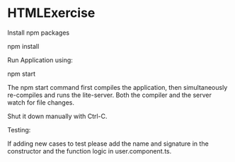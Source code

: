 # HTMLExercise

Install npm packages

npm install

Run Application using:

npm start


The npm start command first compiles the application, then simultaneously re-compiles and runs the lite-server. Both the compiler and the server watch for file changes.

Shut it down manually with Ctrl-C.

Testing: 

If adding new cases to test please add the name and signature in the constructor and the function logic in user.component.ts.


